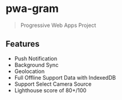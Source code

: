 # pwa-gram
> Progressive Web Apps Project


## Features
- Push Notification
- Background Sync
- Geolocation
- Full Offline Support Data with IndexedDB
- Support Select Camera Source
- Lighthouse score of 80+/100
